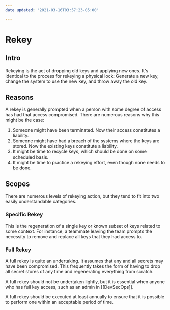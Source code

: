 ```yaml
---
date updated: '2021-03-16T03:57:23-05:00'

---
```


# Rekey

## Intro

Rekeying is the act of dropping old keys and applying new ones.  It's identical to the process for rekeying a physical lock:  Generate a new key, change the system to use the new key, and throw away the old key.

## Reasons

A rekey is generally prompted when a person with some degree of access has had that access compromised.  There are numerous reasons why this might be the case:

1. Someone might have been terminated.  Now their access constitutes a liability.
2. Someone might have had a breach of the systems where the keys are stored.  Now the existing keys constitute a liability.
3. It might be time to recycle keys, which should be done on some scheduled basis.
4. It might be time to practice a rekeying effort, even though none needs to be done.

## Scopes

There are numerous levels of rekeying action, but they tend to fit into two easily understandable categories.

### Specific Rekey

This is the regeneration of a single key or known subset of keys related to some context.  For instance, a teammate leaving the team prompts the necessity to remove and replace all keys that they had access to.

### Full Rekey

A full rekey is quite an undertaking.  It assumes that any and all secrets may have been compromised.  This frequently takes the form of having to drop all secret stores of any time and regenerating everything from scratch.

A full rekey should not be undertaken lightly, but it is essential when anyone who has full key access, such as an admin in [[DevSecOps]].

A full rekey should be executed at least annually to ensure that it is possible to perform one within an acceptable period of time.
